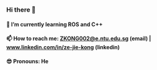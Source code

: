 ### Hi there 👋

#### 🤖 I’m currently learning ROS and C++
#### 📫 How to reach me: ZKONG002@e.ntu.edu.sg (email) | www.linkedin.com/in/ze-jie-kong (linkedin)
#### 😎 Pronouns: He


<!--
**zejiekong/zejiekong** is a ✨ _special_ ✨ repository because its `README.md` (this file) appears on your GitHub profile.

Here are some ideas to get you started:

- 🔭 I’m currently working on ...
- 🌱 I’m currently learning ...
- 👯 I’m looking to collaborate on ...
- 🤔 I’m looking for help with ...
- 💬 Ask me about ...
- 📫 How to reach me: ...
- 😄 Pronouns: ...
- ⚡ Fun fact: ...
-->
